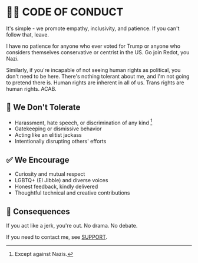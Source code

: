 # 🏳️‍🌈 CODE OF CONDUCT

It's simple - we promote empathy, inclusivity, and patience. If you can't follow that, leave.

I have no patience for anyone who ever voted for Trump or anyone who considers themselves conservative or centrist in the US. Go join Redot, you Nazi.

Similarly, if you're incapable of not seeing human rights as political, you don't need to be here. There's nothing tolerant about me, and I'm not going to pretend there is. Human rights are inherent in all of us. Trans rights are human rights. ACAB.

## 🚫 We Don't Tolerate

- Harassment, hate speech, or discrimination of any kind [^1]
- Gatekeeping or dismissive behavior
- Acting like an elitist jackass
- Intentionally disrupting others' efforts

## ✅ We Encourage

- Curiosity and mutual respect
- LGBTQ+ (El Jibble) and diverse voices
- Honest feedback, kindly delivered
- Thoughtful technical and creative contributions

## 🧹 Consequences

If you act like a jerk, you're out. No drama. No debate.

If you need to contact me, see [SUPPORT](SUPPORT.md).

[^1]: Except against Nazis.
